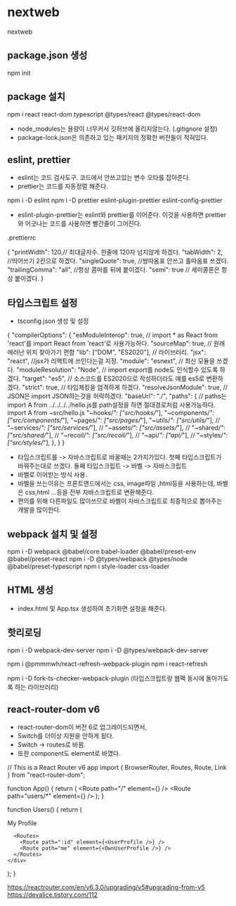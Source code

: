# nextweb
nextweb

## package.json 생성
npm init
## package 설치

npm i react react-dom typescript @types/react @types/react-dom

- node_modules는 용량이 너무커서 깃허브에 올리지않는다. (.gitignore 설정)
- package-lock.json은 의존하고 있는 패키지의 정확한 버전들이 적혀있다.

## eslint, prettier

- eslint는 코드 검사도구. 코드에서 안쓰고있는 변수 오타를 잡아준다.
- prettier는 코드를 자동정렬 해준다.

npm i -D eslint
npm i -D prettier eslint-plugin-prettier eslint-config-prettier

- eslint-plugin-prettier는 eslint와 prettier를 이어준다. 이것을 사용하면 prettier와 어긋나는 코드를 사용하면 빨간줄이 그어진다.

.prettierrc

{
  "printWidth": 120,// 최대글자수. 한줄에 120자 넘지않게 하겠다.
  "tabWidth": 2,  //띄어쓰기 2칸으로 하겠다.
  "singleQuote": true, //쌍따옴표 안쓰고 홀따옴표 쓰겠다.
  "trailingComma": "all", //항상 콤마를 뒤에 붙이겠다.
  "semi": true // 세미콜론은 항상 붙이겠다.
}

## 타입스크립트 설정

- tsconfig.json 생성 및 설정

{
  "compilerOptions": {
    "esModuleInterop": true,  // import * as React from 'react'를 import React from 'react'로 사용가능하다.
    "sourceMap": true, // 원래 에러난 위치 찾아가기 편함
    "lib": ["DOM", "ES2020"], // 라이브러리.
    "jsx": "react",  //jsx가 리액트에 쓰인다는걸 지정.
    "module": "esnext", // 최신 모듈을 쓰겠다.
    "moduleResolution": "Node", // import export를 node도 인식할수 있도록 하겠다.
    "target": "es5", // 소스코드를 ES2020으로 작성하더라도 얘를 es5로 변환하겠다.
    "strict": true, // 타입체킹을 엄격하게 하겠다.
    "resolveJsonModule": true, // JSON은 import JSON하는것을 허락하겠다.
    "baseUrl": "./",
    "paths": { // paths는 import A from ../../../../hello.js를 path설정을 하면 절대경로처럼 사용가능하다. import A from ~src/hello.js
      "~hooks/*": ["src/hooks/*"],
      "~components/*": ["src/components/*"],
      "~pages/*": ["src/pages/*"],
      "~utils/*": ["src/utils/*"],
      // "~services/*": ["src/services/*"],
      // "~assets/*": ["src/assets/*"],
      // "~shared/*": ["src/shared/*"],
      // "~recoil/*": ["src/recoil/*"],
      // "~api/*": ["api/*"],
      // "~styles/*": ["src/styles/*"],
    },
  }
}

- 타입스크립트를 -> 자바스크립트로 바꿀때는 2가지가있다. 첫째 타입스크립트가 바꿔주는대로 쓰겠다. 둘째 타입스크립트 -> 바벨 -> 자바스크립트
- 바벨로 이어받는 방식 사용.
- 바벨을 쓰는이유는 프론트앤드에서는 css, image파일 ,html등을 사용하는데, 바벨은 css,html ...등을 전부 자바스크립트로 변환해준다.
- 편의를 위해 다른파일도 많이쓰므로 바벨이 자바스크립트로 최종적으로 뽑아주는 개발을 많이한다.

## webpack 설치 및 설정

npm i -D webpack @babel/core babel-loader @babel/preset-env @babel/preset-react
npm i -D @types/webpack @types/node @babel/preset-typescript
npm i style-loader css-loader

## HTML 생성

- index.html 및 App.tsx 생성하여 초기화면 설정을 해준다.

## 핫리로딩

npm i -D webpack-dev-server
npm i -D @types/webpack-dev-server

npm i @pmmmwh/react-refresh-webpack-plugin
npm i react-refresh

npm i -D fork-ts-checker-webpack-plugin (타입스크립트랑 웹팩 동시에 돌아가도록 하는 라이브러리)

## react-router-dom v6

- react-router-dom이 버전 6로 업그레이드되면서, 
- Switch를 더이상 지원을 안하게 됬다.
- Switch -> routes로 바뀜. 
- 또한 component도 element로 바꼈다.

// This is a React Router v6 app
import {
  BrowserRouter,
  Routes,
  Route,
  Link
} from "react-router-dom";


function App() {
  return (
    <BrowserRouter>
      <Routes>
        <Route path="/" element={<Home />} />
        <Route path="users/*" element={<Users />} />
      </Routes>
    </BrowserRouter>
  );
}

function Users() {
  return (
    <div>
      <nav>
        <Link to="me">My Profile</Link>
      </nav>

      <Routes>
        <Route path=":id" element={<UserProfile />} />
        <Route path="me" element={<OwnUserProfile />} />
      </Routes>
    </div>
  );
}

https://reactrouter.com/en/v6.3.0/upgrading/v5#upgrading-from-v5
https://devalice.tistory.com/112

